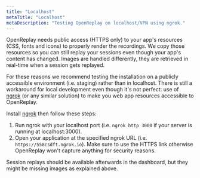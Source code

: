 ```yaml
---
title: "Localhost"
metaTitle: "Localhost"
metaDescription: "Testing OpenReplay on localhost/VPN using ngrok."
---
```


OpenReplay needs public access (HTTPS only) to your app's resources (CSS, fonts and icons) to properly render the recordings. We copy those resources so you can still replay your sessions even though your app's content has changed. Images are handled differently, they are retrieved in real-time when a session gets replayed.

For these reasons we recommend testing the installation on a publicly accessible environment (i.e. staging) rather than in localhost. There is still a workaround for local development even though it's not perfect: use of [ngrok](https://ngrok.com/) (or any similar solution) to make you web app resources accessible to OpenReplay.

Install [ngrok](https://ngrok.com/) then follow these steps:
1. Run ngrok with your localhost port (i.e. `ngrok http 3000` if your server is running at localhost:3000).
2. Open your application at the specified ngrok URL (i.e. `https://558csdft.ngrok.io`). Make sure to use the HTTPS link otherwise OpenReplay won't capture anything for security reasons.

Session replays should be available afterwards in the dashboard, but they might be missing images as explained above.
